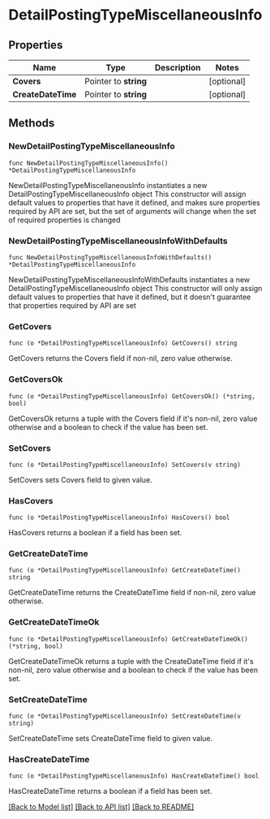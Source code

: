 # DetailPostingTypeMiscellaneousInfo

## Properties

Name | Type | Description | Notes
------------ | ------------- | ------------- | -------------
**Covers** | Pointer to **string** |  | [optional] 
**CreateDateTime** | Pointer to **string** |  | [optional] 

## Methods

### NewDetailPostingTypeMiscellaneousInfo

`func NewDetailPostingTypeMiscellaneousInfo() *DetailPostingTypeMiscellaneousInfo`

NewDetailPostingTypeMiscellaneousInfo instantiates a new DetailPostingTypeMiscellaneousInfo object
This constructor will assign default values to properties that have it defined,
and makes sure properties required by API are set, but the set of arguments
will change when the set of required properties is changed

### NewDetailPostingTypeMiscellaneousInfoWithDefaults

`func NewDetailPostingTypeMiscellaneousInfoWithDefaults() *DetailPostingTypeMiscellaneousInfo`

NewDetailPostingTypeMiscellaneousInfoWithDefaults instantiates a new DetailPostingTypeMiscellaneousInfo object
This constructor will only assign default values to properties that have it defined,
but it doesn't guarantee that properties required by API are set

### GetCovers

`func (o *DetailPostingTypeMiscellaneousInfo) GetCovers() string`

GetCovers returns the Covers field if non-nil, zero value otherwise.

### GetCoversOk

`func (o *DetailPostingTypeMiscellaneousInfo) GetCoversOk() (*string, bool)`

GetCoversOk returns a tuple with the Covers field if it's non-nil, zero value otherwise
and a boolean to check if the value has been set.

### SetCovers

`func (o *DetailPostingTypeMiscellaneousInfo) SetCovers(v string)`

SetCovers sets Covers field to given value.

### HasCovers

`func (o *DetailPostingTypeMiscellaneousInfo) HasCovers() bool`

HasCovers returns a boolean if a field has been set.

### GetCreateDateTime

`func (o *DetailPostingTypeMiscellaneousInfo) GetCreateDateTime() string`

GetCreateDateTime returns the CreateDateTime field if non-nil, zero value otherwise.

### GetCreateDateTimeOk

`func (o *DetailPostingTypeMiscellaneousInfo) GetCreateDateTimeOk() (*string, bool)`

GetCreateDateTimeOk returns a tuple with the CreateDateTime field if it's non-nil, zero value otherwise
and a boolean to check if the value has been set.

### SetCreateDateTime

`func (o *DetailPostingTypeMiscellaneousInfo) SetCreateDateTime(v string)`

SetCreateDateTime sets CreateDateTime field to given value.

### HasCreateDateTime

`func (o *DetailPostingTypeMiscellaneousInfo) HasCreateDateTime() bool`

HasCreateDateTime returns a boolean if a field has been set.


[[Back to Model list]](../README.md#documentation-for-models) [[Back to API list]](../README.md#documentation-for-api-endpoints) [[Back to README]](../README.md)


